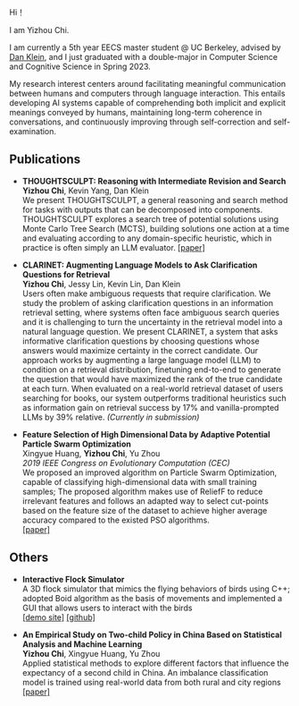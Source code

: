 Hi！

I am Yizhou Chi. 

I am currently a 5th year EECS master student @ UC Berkeley, advised by [Dan Klein](http://people.eecs.berkeley.edu/~klein/), and I just graduated with a double-major in Computer Science and Cognitive Science in Spring 2023.

My research interest centers around facilitating meaningful communication between humans and computers through language interaction. This entails developing AI systems capable of comprehending both implicit and explicit meanings conveyed by humans, maintaining long-term coherence in conversations, and continuously improving through self-correction and self-examination.


## Publications

- **THOUGHTSCULPT: Reasoning with Intermediate Revision and Search** \
**Yizhou Chi**, Kevin Yang, Dan Klein \
We present THOUGHTSCULPT, a general reasoning and search method for tasks with outputs that can be decomposed into components. THOUGHTSCULPT explores a search tree of potential solutions using Monte Carlo Tree Search (MCTS), building solutions one action at a time and evaluating according to any domain-specific heuristic, which in practice is often simply an LLM evaluator. 
[[paper]](https://arxiv.org/abs/2404.05966)


- **CLARINET: Augmenting Language Models to Ask Clarification Questions for Retrieval** \
**Yizhou Chi**, Jessy Lin, Kevin Lin, Dan Klein \
Users often make ambiguous requests that require clarification. We study the problem of asking clarification questions in an information retrieval setting, where systems often face ambiguous search queries and it is challenging to turn the uncertainty in the retrieval model into a natural language question. We present CLARINET, a system that asks informative clarification questions by choosing questions whose answers would maximize certainty in the correct candidate. Our approach works by augmenting a large language model (LLM) to condition on a retrieval distribution, finetuning end-to-end to generate the question that would have maximized the rank of the true candidate at each turn. When evaluated on a real-world retrieval dataset of users searching for books, our system outperforms traditional heuristics such as information gain on retrieval success by 17% and vanilla-prompted LLMs by 39% relative.
*(Currently in submission)*



- **Feature Selection of High Dimensional Data by Adaptive Potential Particle Swarm Optimization** \
Xingyue Huang, **Yizhou Chi**, Yu Zhou \
*2019 IEEE Congress on Evolutionary Computation (CEC)* \
We proposed an improved algorithm on Particle Swarm Optimization, capable of classifying high-dimensional data with small training samples; The proposed algorithm makes use of ReliefF to reduce irrelevant features and follows an adapted way to select cut-points based on the feature size of the dataset to achieve higher average accuracy compared to the existed PSO algorithms. \
[[paper]](https://ieeexplore.ieee.org/abstract/document/8790366)


## Others

- **Interactive Flock Simulator** \
A 3D flock simulator that mimics the flying behaviors of birds using C++; adopted Boid algorithm as the basis of movements and implemented a GUI that allows users to interact with the birds \
[[demo site]](https://tianqiyang.github.io/Interactive-Flocking-Simulation-CS-184-Final-Project/final_implementation.html) [[github]](https://github.com/tianqiyang/Interactive-Flocking-Simulation-CS-184-Final-Project)

- **An Empirical Study on Two-child Policy in China Based on Statistical Analysis and Machine Learning** \
**Yizhou Chi**, Xingyue Huang, Yu Zhou \
Applied statistical methods to explore different factors that influence the expectancy of a second child in China. An imbalance classification model is trained using real-world data from both rural and city regions \
[[paper]](https://www.atlantis-press.com/proceedings/ssphe-18/55911795)

